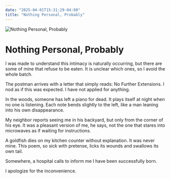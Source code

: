 ```yaml
---
date: "2025-04-01T15:31:29-04:00"
title: "Nothing Personal, Probably"
---
```


![Nothing Personal, Probably](/images/nothing-personal.jpg)
# Nothing Personal, Probably

I was made to understand this intimacy is naturally occurring,
but there are some of mine that refuse to be eaten.
It is unclear which ones, so I avoid the whole batch.

The postman arrives with a letter that simply reads:
No Further Extensions.
I nod as if this was expected. I have not applied for anything.

In the woods, someone has left a piano for dead.
It plays itself at night when no one is listening.
Each note bends slightly to the left, like a man
leaning into his own disappearance.

My neighbor reports seeing me in his backyard,
but only from the corner of his eye.
It was a pleasant version of me, he says,
not the one that stares into microwaves
as if waiting for instructions.

A goldfish dies on my kitchen counter
without explanation. It was never mine.
This poem, so sick with pretense,
licks its wounds and swallows its own tail.

Somewhere, a hospital calls
to inform me I have been successfully born.

I apologize for the inconvenience.